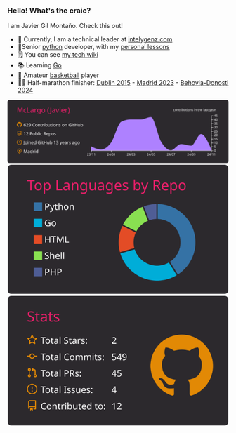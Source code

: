 ### Hello! What's the craic?

I am Javier Gil Montaño. Check this out!

- :goat: Currently, I am a technical leader at [intelygenz.com](https://intelygenz.com/) 
- :snake:Senior [python](https://www.python.org/) developer, with my [personal lessons](https://mclargo.github.io/python-lessons/) 
- :spiral_notepad: You can see [my tech wiki](https://mclargo.github.io/)
- :books: Learning [Go](https://go.dev/) 
- :basketball: Amateur [basketball](https://youtu.be/WgRQArUar08) player
- :running_man: Half-marathon finisher: [Dublin 2015](https://basno.com/s9nlbrqa) - [Madrid 2023](https://results.sporthive.com/events/7053750963571596288/races/485532/bib/34916) - [Behovia-Donosti 2024](https://clasificacion.behobia-sansebastian.com/participante-compartir-participacion.php?lang=es&id=297292&a=2024&d=29009&t=1&p=ef20e150e7579df491c5568060047454)


[![](https://raw.githubusercontent.com/McLargo/mclargo/master/profile-summary-card-output/monokai/0-profile-details.svg)](https://github.com/vn7n24fzkq/github-profile-summary-cards)
[![](https://raw.githubusercontent.com/McLargo/mclargo/master/profile-summary-card-output/monokai/1-repos-per-language.svg)](https://github.com/vn7n24fzkq/github-profile-summary-cards) [![](https://raw.githubusercontent.com/McLargo/mclargo/master/profile-summary-card-output/monokai/3-stats.svg)](https://github.com/vn7n24fzkq/github-profile-summary-cards)
